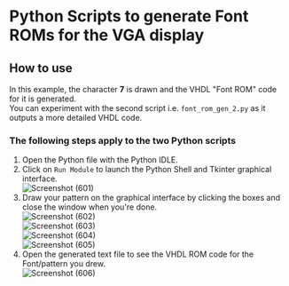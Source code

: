 # Python Scripts to generate Font ROMs for the VGA display    

## How to use  
In this example, the character **7** is drawn and the VHDL "Font ROM" code for it is generated.  
You can experiment with the second script i.e. ``font_rom_gen_2.py`` as it outputs a more detailed VHDL code.  

### The following steps apply to the two Python scripts    
1. Open the Python file with the Python IDLE.  
2. Click on ``Run Module`` to launch the Python Shell and Tkinter graphical interface.  
![Screenshot (601)](https://github.com/user-attachments/assets/3d89a318-df0d-489d-8845-aa61fbcdb5cc)  
3. Draw your pattern on the graphical interface by clicking the boxes and close the window when you're done.  
![Screenshot (602)](https://github.com/user-attachments/assets/c11dbb50-1ffa-4d7a-aa8c-caf43f59a29d)  
![Screenshot (603)](https://github.com/user-attachments/assets/27fe58d1-910c-4052-afdd-5face38c7856)  
![Screenshot (604)](https://github.com/user-attachments/assets/ed3be769-ad12-409d-858f-9bcbaa5c42c7)  
![Screenshot (605)](https://github.com/user-attachments/assets/4f07991d-d3fb-47f2-9e33-684017edf592)  
4. Open the generated text file to see the VHDL ROM code for the Font/pattern you drew.  
![Screenshot (606)](https://github.com/user-attachments/assets/507b7f00-22f7-47d4-b366-94522ec1bd26)  


